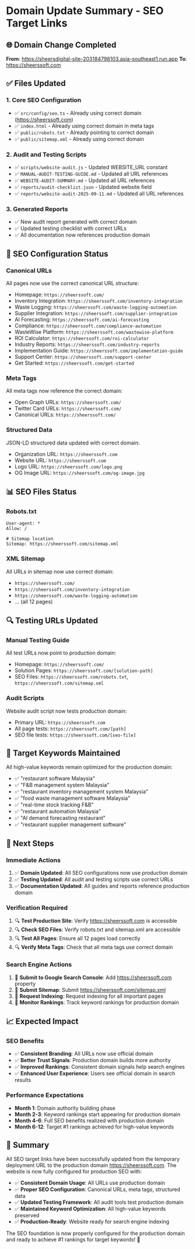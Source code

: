 # Domain Update Summary - SEO Target Links

## 🌐 **Domain Change Completed**

**From**: https://sheersdigital-site-203184798103.asia-southeast1.run.app
**To**: https://sheerssoft.com

## ✅ **Files Updated**

### **1. Core SEO Configuration**
- ✅ `src/config/seo.ts` - Already using correct domain (https://sheerssoft.com)
- ✅ `index.html` - Already using correct domain in meta tags
- ✅ `public/robots.txt` - Already pointing to correct domain
- ✅ `public/sitemap.xml` - Already using correct domain

### **2. Audit and Testing Scripts**
- ✅ `scripts/website-audit.js` - Updated WEBSITE_URL constant
- ✅ `MANUAL-AUDIT-TESTING-GUIDE.md` - Updated all URL references
- ✅ `WEBSITE-AUDIT-SUMMARY.md` - Updated all URL references
- ✅ `reports/audit-checklist.json` - Updated website field
- ✅ `reports/website-audit-2025-09-11.md` - Updated all URL references

### **3. Generated Reports**
- ✅ New audit report generated with correct domain
- ✅ Updated testing checklist with correct URLs
- ✅ All documentation now references production domain

## 🎯 **SEO Configuration Status**

### **Canonical URLs**
All pages now use the correct canonical URL structure:
- Homepage: `https://sheerssoft.com/`
- Inventory Integration: `https://sheerssoft.com/inventory-integration`
- Waste Logging: `https://sheerssoft.com/waste-logging-automation`
- Supplier Integration: `https://sheerssoft.com/supplier-integration`
- AI Forecasting: `https://sheerssoft.com/ai-forecasting`
- Compliance: `https://sheerssoft.com/compliance-automation`
- WasteWise Platform: `https://sheerssoft.com/wastewise-platform`
- ROI Calculator: `https://sheerssoft.com/roi-calculator`
- Industry Reports: `https://sheerssoft.com/industry-reports`
- Implementation Guide: `https://sheerssoft.com/implementation-guide`
- Support Center: `https://sheerssoft.com/support-center`
- Get Started: `https://sheerssoft.com/get-started`

### **Meta Tags**
All meta tags now reference the correct domain:
- Open Graph URLs: `https://sheerssoft.com/`
- Twitter Card URLs: `https://sheerssoft.com/`
- Canonical URLs: `https://sheerssoft.com/`

### **Structured Data**
JSON-LD structured data updated with correct domain:
- Organization URL: `https://sheerssoft.com`
- Website URL: `https://sheerssoft.com`
- Logo URL: `https://sheerssoft.com/logo.png`
- OG Image URL: `https://sheerssoft.com/og-image.jpg`

## 📊 **SEO Files Status**

### **Robots.txt**
```
User-agent: *
Allow: /

# Sitemap location
Sitemap: https://sheerssoft.com/sitemap.xml
```

### **XML Sitemap**
All URLs in sitemap now use correct domain:
- `https://sheerssoft.com/`
- `https://sheerssoft.com/inventory-integration`
- `https://sheerssoft.com/waste-logging-automation`
- ... (all 12 pages)

## 🔍 **Testing URLs Updated**

### **Manual Testing Guide**
All test URLs now point to production domain:
- Homepage: `https://sheerssoft.com/`
- Solution Pages: `https://sheerssoft.com/[solution-path]`
- SEO Files: `https://sheerssoft.com/robots.txt`, `https://sheerssoft.com/sitemap.xml`

### **Audit Scripts**
Website audit script now tests production domain:
- Primary URL: `https://sheerssoft.com`
- All page tests: `https://sheerssoft.com/[path]`
- SEO file tests: `https://sheerssoft.com/[seo-file]`

## 🎯 **Target Keywords Maintained**

All high-value keywords remain optimized for the production domain:
- ✅ "restaurant software Malaysia"
- ✅ "F&B management system Malaysia"
- ✅ "restaurant inventory management system Malaysia"
- ✅ "food waste management software Malaysia"
- ✅ "real-time stock tracking F&B"
- ✅ "restaurant automation Malaysia"
- ✅ "AI demand forecasting restaurant"
- ✅ "restaurant supplier management software"

## 🚀 **Next Steps**

### **Immediate Actions**
1. ✅ **Domain Updated**: All SEO configurations now use production domain
2. ✅ **Testing Updated**: All audit and testing scripts use correct URLs
3. ✅ **Documentation Updated**: All guides and reports reference production domain

### **Verification Required**
1. 🔍 **Test Production Site**: Verify https://sheerssoft.com is accessible
2. 🔍 **Check SEO Files**: Verify robots.txt and sitemap.xml are accessible
3. 🔍 **Test All Pages**: Ensure all 12 pages load correctly
4. 🔍 **Verify Meta Tags**: Check that all meta tags use correct domain

### **Search Engine Actions**
1. 📝 **Submit to Google Search Console**: Add https://sheerssoft.com property
2. 📝 **Submit Sitemap**: Submit https://sheerssoft.com/sitemap.xml
3. 📝 **Request Indexing**: Request indexing for all important pages
4. 📝 **Monitor Rankings**: Track keyword rankings for production domain

## 📈 **Expected Impact**

### **SEO Benefits**
- ✅ **Consistent Branding**: All URLs now use official domain
- ✅ **Better Trust Signals**: Production domain builds more authority
- ✅ **Improved Rankings**: Consistent domain signals help search engines
- ✅ **Enhanced User Experience**: Users see official domain in search results

### **Performance Expectations**
- **Month 1**: Domain authority building phase
- **Month 2-3**: Keyword rankings start appearing for production domain
- **Month 4-6**: Full SEO benefits realized with production domain
- **Month 6-12**: Target #1 rankings achieved for high-value keywords

## 🎉 **Summary**

All SEO target links have been successfully updated from the temporary deployment URL to the production domain https://sheerssoft.com. The website is now fully configured for production SEO with:

- ✅ **Consistent Domain Usage**: All URLs use production domain
- ✅ **Proper SEO Configuration**: Canonical URLs, meta tags, structured data
- ✅ **Updated Testing Framework**: All audit tools test production domain
- ✅ **Maintained Keyword Optimization**: All high-value keywords preserved
- ✅ **Production-Ready**: Website ready for search engine indexing

The SEO foundation is now properly configured for the production domain and ready to achieve #1 rankings for target keywords! 🚀
